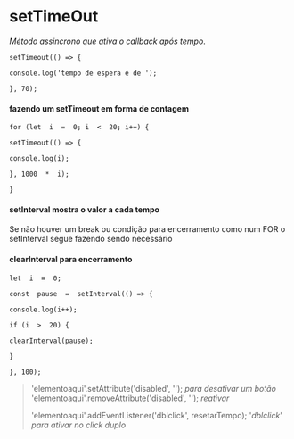# setTimeOut

 *Método assincrono que ativa o callback após tempo*.

    setTimeout(() => {
    
    console.log('tempo de espera é de ');
    
    }, 70);

#### fazendo um setTimeout em forma de contagem

 
    for (let  i  =  0; i  <  20; i++) {
    
    setTimeout(() => {
    
    console.log(i);
    
    }, 1000  *  i);
    
    }

#### setInterval mostra o valor a cada tempo
Se não houver um break ou condição para encerramento como num FOR o setInterval segue fazendo sendo necessário 
#### clearInterval para encerramento

    let  i  =  0;
    
    const  pause  =  setInterval(() => {
    
    console.log(i++);
    
    if (i  >  20) {
    
    clearInterval(pause);
    
    }
    
    }, 100);

> 'elementoaqui'.setAttribute('disabled', ''); *para desativar um botão*
> 'elementoaqui'.removeAttribute('disabled', ''); *reativar*
> 
> 'elementoaqui'.addEventListener('dblclick', resetarTempo); '*dblclick*' *para ativar no click duplo*
